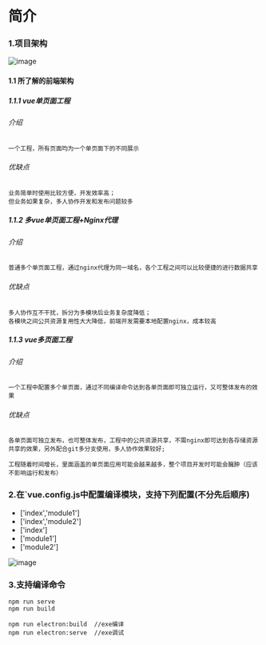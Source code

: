 # 简介

### 1.项目架构

![image](https://https://github.com/chenzhengyin/multi-page-electron-project/tree/master/image/1.png)

#### 1.1 所了解的前端架构
##### 1.1.1 vue单页面工程
###### 介绍

	一个工程，所有页面均为一个单页面下的不同展示

###### 优缺点

	业务简单时使用比较方便，开发效率高；
	但业务如果复杂，多人协作开发和发布问题较多
##### 1.1.2 多vue单页面工程+Nginx代理
###### 介绍

	普通多个单页面工程，通过nginx代理为同一域名，各个工程之间可以比较便捷的进行数据共享

###### 优缺点

	多人协作互不干扰，拆分为多模块后业务复杂度降低；
	各模块之间公共资源复用性大大降低，前端开发需要本地配置nginx，成本较高
##### 1.1.3 vue多页面工程
###### 介绍

	一个工程中配置多个单页面，通过不同编译命令达到各单页面即可独立运行，又可整体发布的效果

###### 优缺点

	各单页面可独立发布，也可整体发布，工程中的公共资源共享，不需nginx即可达到各存储资源共享的效果，另外配合git多分支使用，多人协作效果较好;

	工程随着时间增长，里面涵盖的单页面应用可能会越来越多，整个项目开发时可能会臃肿（应该不影响运行和发布）

### 2.在`vue.config.js中配置编译模块，支持下列配置(不分先后顺序)
- ['index','module1']
- ['index','module2']
- ['index']
- ['module1']
- ['module2']

![image](https://https://github.com/chenzhengyin/multi-page-electron-project/tree/master/image/2.png)

### 3.支持编译命令

```
npm run serve
npm run build
```

```
npm run electron:build  //exe编译
npm run electron:serve  //exe调试
```



